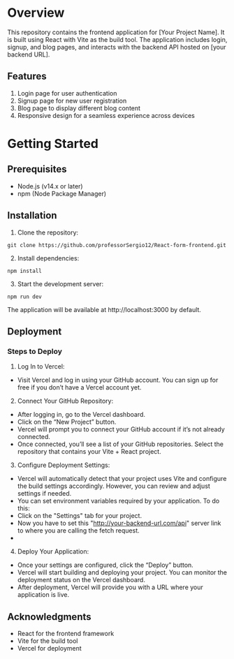 # Overview
This repository contains the frontend application for [Your Project Name]. It is built using React with Vite as the build tool. The application includes login, signup, and blog pages, and interacts with the backend API hosted on [your backend URL].

## Features
1. Login page for user authentication
2. Signup page for new user registration
3. Blog page to display different blog content
4. Responsive design for a seamless experience across devices

# Getting Started
## Prerequisites
- Node.js (v14.x or later)
- npm (Node Package Manager)
## Installation
1. Clone the repository:
```
git clone https://github.com/professorSergio12/React-form-frontend.git
```
2. Install dependencies:
```
npm install
```
3. Start the development server:
```
npm run dev
```
The application will be available at http://localhost:3000 by default.

## Deployment
### Steps to Deploy
1. Log In to Vercel:
- Visit Vercel and log in using your GitHub account. You can sign up for free if you don’t have a Vercel account yet.

2. Connect Your GitHub Repository:
- After logging in, go to the Vercel dashboard.
- Click on the “New Project” button.
- Vercel will prompt you to connect your GitHub account if it’s not already connected.
- Once connected, you’ll see a list of your GitHub repositories. Select the repository that contains your Vite + React project.
  
3. Configure Deployment Settings:
- Vercel will automatically detect that your project uses Vite and configure the build settings accordingly. However, you can review and adjust settings if needed.
- You can set environment variables required by your application. To do this:
- Click on the "Settings" tab for your project.
- Now you have to set this "http://your-backend-url.com/api" server link to where you are calling the fetch request.
- 
4. Deploy Your Application:
- Once your settings are configured, click the “Deploy” button.
- Vercel will start building and deploying your project. You can monitor the deployment status on the Vercel dashboard.
- After deployment, Vercel will provide you with a URL where your application is live.

## Acknowledgments
- React for the frontend framework
- Vite for the build tool
- Vercel for deployment
